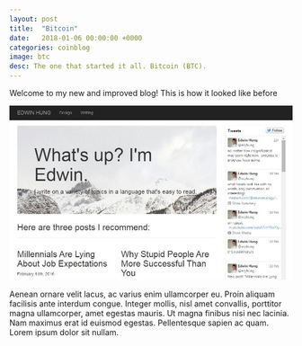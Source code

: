 ```yaml
---
layout: post
title:  "Bitcoin"
date:   2018-01-06 00:00:00 +0000
categories: coinblog
image: btc
desc: The one that started it all. Bitcoin (BTC).
---
```

Welcome to my new and improved blog! This is how it looked like before

<img src="images/firstsite.JPG"/>

Aenean ornare velit lacus, ac varius enim ullamcorper eu. Proin aliquam facilisis ante interdum congue. Integer mollis, nisl amet convallis, porttitor magna ullamcorper, amet egestas mauris. Ut magna finibus nisi nec lacinia. Nam maximus erat id euismod egestas. Pellentesque sapien ac quam. Lorem ipsum dolor sit nullam.
